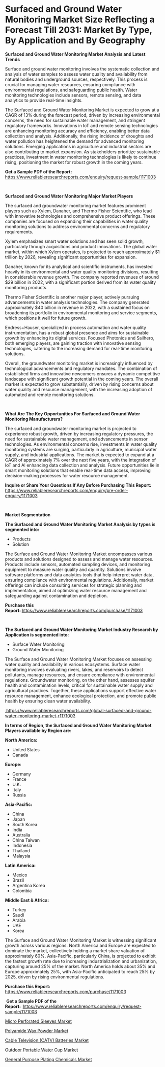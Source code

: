 <p><h1>Surfaced and Ground Water Monitoring Market Size Reflecting a Forecast Till 2031: Market By Type, By Application and By Geography</h1></p><p><strong>Surfaced and Ground Water Monitoring Market Analysis and Latest Trends</strong></p>
<p><p>Surface and ground water monitoring involves the systematic collection and analysis of water samples to assess water quality and availability from natural bodies and underground sources, respectively. This process is crucial for managing water resources, ensuring compliance with environmental regulations, and safeguarding public health. Water monitoring technologies include sensors, remote sensing, and data analytics to provide real-time insights.</p><p>The Surfaced and Ground Water Monitoring Market is expected to grow at a CAGR of 13% during the forecast period, driven by increasing environmental concerns, the need for sustainable water management, and stringent regulatory frameworks. Innovations in IoT and remote sensing technologies are enhancing monitoring accuracy and efficiency, enabling better data collection and analysis. Additionally, the rising incidence of droughts and water pollution has heightened the demand for advanced monitoring solutions. Emerging applications in agriculture and industrial sectors are also contributing to market expansion. As stakeholders prioritize sustainable practices, investment in water monitoring technologies is likely to continue rising, positioning the market for robust growth in the coming years.</p></p>
<p><strong>Get a Sample PDF of the Report:&nbsp;</strong> <a href="https://www.reliableresearchreports.com/enquiry/request-sample/1171003?utm_campaign=1734&utm_medium=2&utm_source=Github&utm_content=ia&utm_term=30102024&utm_id=surfaced-and-ground-water-monitoring">https://www.reliableresearchreports.com/enquiry/request-sample/1171003</a></p>
<p>&nbsp;</p>
<p><strong>Surfaced and Ground Water Monitoring Major Market Players</strong></p>
<p><p>The surfaced and groundwater monitoring market features prominent players such as Xylem, Danaher, and Thermo Fisher Scientific, who lead with innovative technologies and comprehensive product offerings. These companies are focused on expanding their capabilities in water quality monitoring solutions to address environmental concerns and regulatory requirements.</p><p>Xylem emphasizes smart water solutions and has seen solid growth, particularly through acquisitions and product innovations. The global water market, within which Xylem operates, is projected to reach approximately $1 trillion by 2026, revealing significant opportunities for expansion.</p><p>Danaher, known for its analytical and scientific instruments, has invested heavily in its environmental and water quality monitoring divisions, resulting in considerable revenue growth. The company reported revenues of around $29 billion in 2022, with a significant portion derived from its water quality monitoring products.</p><p>Thermo Fisher Scientific is another major player, actively pursuing advancements in water analysis technologies. The company generated approximately $40 billion in revenue in 2022, with a sustained focus on broadening its portfolio in environmental monitoring and service segments, which positions it well for future growth.</p><p>Endress+Hauser, specialized in process automation and water quality instrumentation, has a robust global presence and aims for sustainable growth by enhancing its digital services. Focused Photonics and Sailhero, both emerging players, are gaining traction with innovative sensing technologies, catering to the increasing demand for real-time monitoring solutions.</p><p>Overall, the groundwater monitoring market is increasingly influenced by technological advancements and regulatory mandates. The combination of established firms and innovative newcomers ensures a dynamic competitive landscape with significant growth potential in the coming years. The overall market is expected to grow substantially, driven by rising concerns about water quality and resource management, with the increasing adoption of automated and remote monitoring solutions.</p></p>
<p>&nbsp;</p>
<p><strong>What Are The Key Opportunities For Surfaced and Ground Water Monitoring Manufacturers?</strong></p>
<p><p>The surfaced and groundwater monitoring market is projected to experience robust growth, driven by increasing regulatory pressures, the need for sustainable water management, and advancements in sensor technologies. As environmental concerns rise, investments in water quality monitoring systems are surging, particularly in agriculture, municipal water supply, and industrial applications. The market is expected to expand at a CAGR of approximately 7% over the next five years, with the integration of IoT and AI enhancing data collection and analysis. Future opportunities lie in smart monitoring solutions that enable real-time data access, improving decision-making processes for water resource management.</p></p>
<p><strong>Inquire or Share Your Questions If Any Before Purchasing This Report:</strong> <a href="https://www.reliableresearchreports.com/enquiry/pre-order-enquiry/1171003?utm_campaign=1734&utm_medium=2&utm_source=Github&utm_content=ia&utm_term=30102024&utm_id=surfaced-and-ground-water-monitoring">https://www.reliableresearchreports.com/enquiry/pre-order-enquiry/1171003</a></p>
<p>&nbsp;</p>
<p><strong>Market Segmentation</strong></p>
<p><strong>The Surfaced and Ground Water Monitoring Market Analysis by types is segmented into:</strong></p>
<p><ul><li>Products</li><li>Solution</li></ul></p>
<p><p>The Surface and Ground Water Monitoring Market encompasses various products and solutions designed to assess and manage water resources. Products include sensors, automated sampling devices, and monitoring equipment to measure water quality and quantity. Solutions involve software platforms and data analytics tools that help interpret water data, ensuring compliance with environmental regulations. Additionally, market offerings can include consulting services for strategic planning and implementation, aimed at optimizing water resource management and safeguarding against contamination and depletion.</p></p>
<p><strong>Purchase this Report:&nbsp;</strong><a href="https://www.reliableresearchreports.com/purchase/1171003?utm_campaign=1734&utm_medium=2&utm_source=Github&utm_content=ia&utm_term=30102024&utm_id=surfaced-and-ground-water-monitoring">https://www.reliableresearchreports.com/purchase/1171003</a></p>
<p>&nbsp;</p>
<p><strong>The Surfaced and Ground Water Monitoring Market Industry Research by Application is segmented into:</strong></p>
<p><ul><li>Surface Water Monitoring</li><li>Ground Water Monitoring</li></ul></p>
<p><p>The Surface and Ground Water Monitoring Market focuses on assessing water quality and availability in various ecosystems. Surface water monitoring involves evaluating rivers, lakes, and reservoirs to detect pollutants, manage resources, and ensure compliance with environmental regulations. Groundwater monitoring, on the other hand, assesses aquifer health and contamination levels, critical for sustainable water supply and agricultural practices. Together, these applications support effective water resource management, enhance ecological protection, and promote public health by ensuring clean water availability.</p></p>
<p><a href="https://www.reliableresearchreports.com/global-surfaced-and-ground-water-monitoring-market-r1171003?utm_campaign=1734&utm_medium=2&utm_source=Github&utm_content=ia&utm_term=30102024&utm_id=surfaced-and-ground-water-monitoring">&nbsp;https://www.reliableresearchreports.com/global-surfaced-and-ground-water-monitoring-market-r1171003</a></p>
<p><strong>In terms of Region, the Surfaced and Ground Water Monitoring Market Players available by Region are:</strong></p>
<p>
    <p> <strong> North America: </strong>
        <ul>
            <li>United States</li>
            <li>Canada</li>
        </ul>
        </p> 
    <p> <strong> Europe: </strong>
        <ul>
            <li>Germany</li>
            <li>France</li>
            <li>U.K.</li>
            <li>Italy</li>
            <li>Russia</li>
        </ul>
        </p> 
    <p> <strong> Asia-Pacific: </strong>
        <ul>
            <li>China</li>
            <li>Japan</li>
            <li>South Korea</li>
            <li>India</li>
            <li>Australia</li>
            <li>China Taiwan</li>
            <li>Indonesia</li>
            <li>Thailand</li>
            <li>Malaysia</li>
        </ul>
        </p> 
    <p> <strong> Latin America: </strong>
        <ul>
            <li>Mexico</li>
            <li>Brazil</li>
            <li>Argentina Korea</li>
            <li>Colombia</li>
        </ul>
        </p> 
    <p> <strong> Middle East & Africa: </strong>
        <ul>
            <li>Turkey</li>
            <li>Saudi</li>
            <li>Arabia</li>
            <li>UAE</li>
            <li>Korea</li>
        </ul>
    </p>
    </p>
<p><p>The Surface and Ground Water Monitoring Market is witnessing significant growth across various regions. North America and Europe are expected to dominate the market, collectively holding a market share valuation of approximately 60%. Asia-Pacific, particularly China, is projected to exhibit the fastest growth rate due to increasing industrialization and urbanization, capturing around 25% of the market. North America holds about 35% and Europe approximately 25%, with Asia-Pacific anticipated to reach 25% by 2025, driven by rising environmental regulations.</p></p>
<p><strong>Purchase this Report: </strong><a href="https://www.reliableresearchreports.com/purchase/1171003?utm_campaign=1734&utm_medium=2&utm_source=Github&utm_content=ia&utm_term=30102024&utm_id=surfaced-and-ground-water-monitoring">https://www.reliableresearchreports.com/purchase/1171003</a></p>
<p>&nbsp;<strong>Get a Sample PDF of the Report:&nbsp;&nbsp;</strong><a href="https://www.reliableresearchreports.com/enquiry/request-sample/1171003?utm_campaign=1734&utm_medium=2&utm_source=Github&utm_content=ia&utm_term=30102024&utm_id=surfaced-and-ground-water-monitoring">https://www.reliableresearchreports.com/enquiry/request-sample/1171003</a></p>
<p><strong></strong></p>
<p><p><a href="https://www.linkedin.com/pulse/micro-perforated-sleeves-market-overview-forecast-2024-2031-oqfdf?utm_campaign=1734&utm_medium=2&utm_source=Github&utm_content=ia&utm_term=30102024&utm_id=surfaced-and-ground-water-monitoring">Micro Perforated Sleeves Market</a></p><p><a href="https://www.linkedin.com/pulse/polyamide-wax-powder-ecosystem-mapping-innovation-value-chains-ttd2f?utm_campaign=1734&utm_medium=2&utm_source=Github&utm_content=ia&utm_term=30102024&utm_id=surfaced-and-ground-water-monitoring">Polyamide Wax Powder Market</a></p><p><a href="https://www.linkedin.com/pulse/cable-television-catv-batteries-market-size-share-trends-xnnne?utm_campaign=1734&utm_medium=2&utm_source=Github&utm_content=ia&utm_term=30102024&utm_id=surfaced-and-ground-water-monitoring">Cable Television (CATV) Batteries Market</a></p><p><a href="https://www.linkedin.com/pulse/outdoor-portable-water-cup-market-dynamics-application-wk4xc?utm_campaign=1734&utm_medium=2&utm_source=Github&utm_content=ia&utm_term=30102024&utm_id=surfaced-and-ground-water-monitoring">Outdoor Portable Water Cup Market</a></p><p><a href="https://www.linkedin.com/pulse/global-general-purpose-plating-chemicals-market-focus-application-3ihcf?utm_campaign=1734&utm_medium=2&utm_source=Github&utm_content=ia&utm_term=30102024&utm_id=surfaced-and-ground-water-monitoring">General Purpose Plating Chemicals Market</a></p></p>